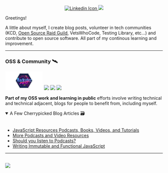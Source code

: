 <meta property="og:url" content="https://dev.to/jacobmgevans" />

<p align="center">
<a href="https://www.linkedin.com/in/jacob-m-g-evans/"><img alt="Linkedin Icon" src="https://www.freepnglogos.com/uploads/linkedin-blue-style-logo-png-0.png" height="30">
</a>
<a href="https://twitter.com/JacobMGEvans?ref_src=twsrc%5Etfw" class="twitter-follow-button">
<img src="https://img.shields.io/twitter/follow/JacobMGEvans?style=social" />
</a>
</p>

Greetings!

A little about myself, I create blog posts, volunteer in tech communities (KCD, <a href="https://discord.gg/urQuPURusm">Open Source Raid Guild</a>, VetsWhoCode, Testing Library, etc...) and contribute to open source software. All part of my continous learning and improvement.

<hr/>

<h3> OSS & Community 🛰️</h3>
<span>
<a href="https://dev.to/jacobmgevans"><img src="https://github.com/JacobMGEvans/JacobMGEvans/raw/main/assets/hacktoberfest.png" height="60"/></a> 
<a href="https://dev.to/jacobmgevans"><img src="https://res.cloudinary.com/practicaldev/image/fetch/s--Lojm4XAD--/c_imagga_scale,f_auto,fl_progressive,h_900,q_auto,w_1600/https://dev-to-uploads.s3.amazonaws.com/i/9g2loqfoe84qeh8qqpa4.png" height="60"/></a>
<a href="https://dev.to/jacobmgevans"><img src="https://res.cloudinary.com/practicaldev/image/fetch/s--S16JKqF1--/c_imagga_scale,f_auto,fl_progressive,h_420,q_auto,w_1000/https://dev-to-uploads.s3.amazonaws.com/uploads/articles/usrb72jmn6idi0121np5.png" height="60"/></a>
<a href="https://osrg.t3.gg"> <img src="https://osrg.t3.gg/assets/logo-full.svg" height="60"/> </a> 
</span>

<b>Part of my OSS work and learning in public</b> efforts involve writing technical and technical adjacent, blogs for people to benefit from, including myself.

<details open>
<summary>A Few Cherrypicked Blog Articles 🗃️ </summary>
<br />

- [JavaScript Resources Podcasts, Books, Videos, and Tutorials](https://dev.to/jacobmgevans/javascript-resources-podcasts-books-videos-and-tutorials-4a6e)
- [More Podcasts and Video Resources](https://dev.to/jacobmgevans/more-podcasts-and-video-programming-resources-5a8k)
- [Should you listen to Podcasts?](https://dev.to/jacobmgevans/should-you-listen-to-podcasts-4m5j)
- [Writing Immutable and Functional JavaScript](https://dev.to/jacobmgevans/writing-immutable-javascript-why-how-3if6)
</details>

<hr/>
<br />

<img src="https://github-readme-stats.vercel.app/api?username=JacobMGEvans">
